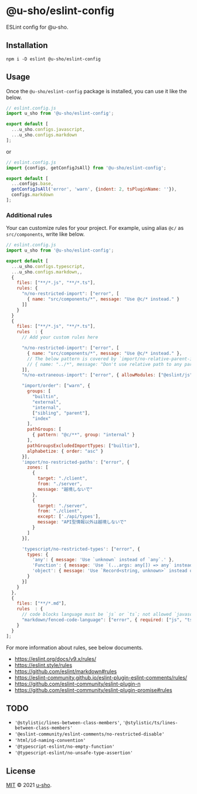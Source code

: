# @u-sho/eslint-config

ESLint config for @u-sho.

## Installation

```shell
npm i -D eslint @u-sho/eslint-config
```

## Usage

Once the `@u-sho/eslint-config` package is installed, you can use it like the below.

```js
// eslint.config.js
import u_sho from '@u-sho/eslint-config';

export default [
  ...u_sho.configs.javascript,
  ...u_sho.configs.markdown
];
```

or

```js
// eslint.config.js
import {configs, getConfigJsAll} from '@u-sho/eslint-config';

export default [
  ...configs.base,
  getConfigJsAll('error', 'warn', {indent: 2, tsPluginName: ''}),
  configs.markdown
];
```

### Additional rules

Your can customize rules for your project.
For example, using alias `@c/` as `src/components`, write like below.

```js
// eslint.config.js
import u_sho from '@u-sho/eslint-config';

export default [
  ...u_sho.configs.typescript,
  ...u_sho.configs.markdown,,
  {
    files: ["**/*.js", "**/*.ts"],
    rules: {
      "n/no-restricted-import": ["error", [
        { name: "src/components/*", message: "Use @c/* instead." }
      ]]
    }
  }
  {
    files: ["**/*.js", "**/*.ts"],
    rules  : {
      // Add your custom rules here

      "n/no-restricted-import": ["error", [
        { name: "src/components/*", message: "Use @c/* instead." },
        // The below pattern is covered by `import/no-relative-parent-imports`.
        // { name: "../*", message: "Don't use relative path to any parent direction." },
      ]],
      "n/no-extraneous-import": ["error", { allowModules: ["@eslint/js"] }],

      "import/order": ["warn", {
        groups: [
          "builtin",
          "external",
          "internal",
          ["sibling", "parent"],
          "index"
        ],
        pathGroups: [
          { pattern: "@c/**", group: "internal" }
        ],
        pathGroupsExcludedImportTypes: ["builtin"],
        alphabetize: { order: "asc" }
      }],
      'import/no-restricted-paths': ["error", {
        zones: [
          {
            target: "./client",
            from: "./server",
            message: "越境しないで"
          },
          {
            target: "./server",
            from: "./client",
            except: ['./api/types'],
            message: "API型情報以外は越境しないで"
          }
        ]
      }],

      'typescript/no-restricted-types': ["error", {
        types: {
          'any': { message: 'Use `unknown` instead of `any`.' },
          'Function': { message: 'Use `(...args: any[]) => any` instead of `Function`.' },
          'object': { message: 'Use `Record<string, unknown>` instead of `object`.' }
        }
      }]
    }
  },
  {
    files: ["**/*.md"],
    rules  : {
      // code blocks language must be `js` or `ts`; not allowed `javascript`, `typescript`, etc.
      "markdown/fenced-code-language": ["error", { required: ["js", "ts"]}]
    }
  }
];
```

For more information about rules, see below documents.

- <https://eslint.org/docs/v9.x/rules/>
- <https://eslint.style/rules>
- <https://github.com/eslint/markdown#rules>
- <https://eslint-community.github.io/eslint-plugin-eslint-comments/rules/>
- <https://github.com/eslint-community/eslint-plugin-n>
- <https://github.com/eslint-community/eslint-plugin-promise#rules>

## TODO

- `'@stylistic/lines-between-class-members'`, `'@stylistic/ts/lines-between-class-members'`
- `'@eslint-community/eslint-comments/no-restricted-disable'`
- `'html/id-naming-convention'`
- `'@typescript-eslint/no-empty-function'`
- `'@typescript-eslint/no-unsafe-type-assertion'`

## License

[MIT](./LICENSE) &copy; 2021 [u-sho](https://github.com/u-sho).
